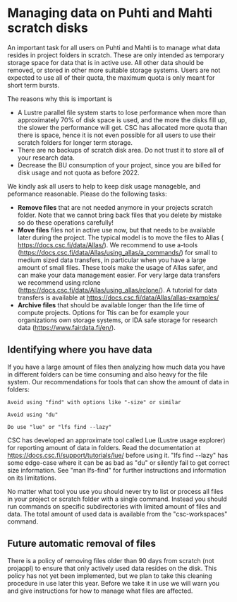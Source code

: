 # Managing data on Puhti and Mahti scratch disks

An important task for all users on Puhti and Mahti is to manage what data resides in project folders in scratch. These are only intended as temporary storage space for data that is in active use. All other data should be removed, or stored in other more suitable storage systems. Users are not expected to use all of their quota, the maximum quota is only meant for short term bursts. 

The reasons why this is important is
 * A Lustre parallel file system starts to lose performance when more than approximately 70% of disk space is used, and the more the disks fill up, the slower the performance will get. CSC has allocated more quota than there is space, hence it is not even possible for all users to use their scratch folders for longer term storage. 
 *  There are no backups of scratch disk area. Do not trust it to store all of your research data.
 *  Decrease the BU consumption of your project, since you are billed for disk usage and not quota as before 2022. 

We kindly ask all users to help to keep disk usage manageble, and peformance reasonable. Please do the following tasks:

* **Remove files** that are not needed anymore in your projects scratch folder. Note that we cannot bring back files that you delete by mistake so do these operations carefully!
* **Move files** files not in active use now, but that needs to be available later during the project. The typical model is to move the files to Allas ( https://docs.csc.fi/data/Allas/). We recommend to use a-tools (https://docs.csc.fi/data/Allas/using_allas/a_commands/) for small to medium sized data transfers, in particular when you have a large amount of small files.  These tools make the usage of Allas safer, and can make your data management easier. For very large data transfers we recommend using rclone (https://docs.csc.fi/data/Allas/using_allas/rclone/). A tutorial for data transfers is available at https://docs.csc.fi/data/Allas/allas-examples/
* **Archive files** that should be available longer than the life time of compute projects. Options for Ttis can be for example your organizations own storage systems, or IDA safe storage for research data (https://www.fairdata.fi/en/).







## Identifying where you have data

If you have a large amount of files then analyzing how much data you have in different folders can be time consuming and also heavy for the file system. Our recommendations for tools that can show the amount of data in folders:

    Avoid using "find" with options like "-size" or similar

    Avoid using "du"

    Do use "lue" or "lfs find --lazy"

CSC has developed an approximate tool called Lue (Lustre usage explorer) for reporting amount of data in folders. Read the documentation at https://docs.csc.fi/support/tutorials/lue/ before using it. "lfs find --lazy" has some edge-case where it can be as bad as "du" or silently fail to get correct size information. See "man lfs-find" for further instructions and information on its limitations.


No matter what tool you use you should never try to list or process all files in your project or scratch folder with a single command. Instead you should run commands on specific subdirectories with limited amount of files and data. The total amount of used data is available from the "csc-workspaces" command.

## Future automatic removal of files

There is a policy of removing files older than 90 days from scratch (not projappl) to ensure that only actively used data resides on the disk. This policy has not yet been implemented, but we plan to take this cleaning procedure in use later this year. Before we take it in use we will warn you and give instructions for how to manage what files are affected.



